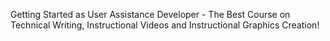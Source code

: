 Getting Started as User Assistance Developer - The Best Course on Technical Writing, Instructional Videos and Instructional Graphics Creation!